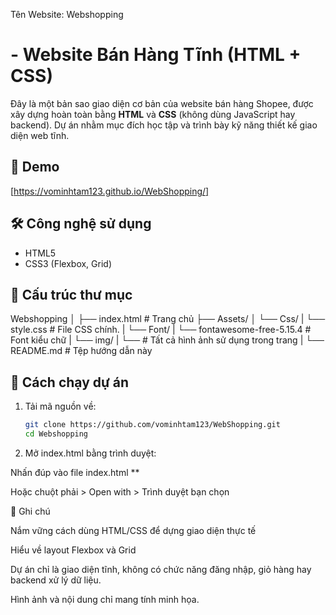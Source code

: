 Tên Website:  Webshopping

#  - Website Bán Hàng Tĩnh (HTML + CSS)

Đây là một bản sao giao diện cơ bản của website bán hàng Shopee, được xây dựng hoàn toàn bằng **HTML** và **CSS** (không dùng JavaScript hay backend). Dự án nhằm mục đích học tập và trình bày kỹ năng thiết kế giao diện web tĩnh.

## 📸 Demo

[https://vominhtam123.github.io/WebShopping/]
## 🛠️ Công nghệ sử dụng

- HTML5
- CSS3 (Flexbox, Grid)

## 📁 Cấu trúc thư mục

Webshopping 
│
├── index.html # Trang chủ
├── Assets/
│       └── Css/ 
|            └── style.css # File CSS chính.
|       └── Font/
|            └── fontawesome-free-5.15.4 # Font kiểu chữ
|       └── img/
|            └──  # Tất cả hình ảnh sử dụng trong trang
|
└── README.md # Tệp hướng dẫn này


## 🚀 Cách chạy dự án

1. Tải mã nguồn về:
   ```bash
   git clone https://github.com/vominhtam123/WebShopping.git
   cd Webshopping

2. Mở index.html bằng trình duyệt:

Nhấn đúp vào file index.html **

Hoặc chuột phải > Open with > Trình duyệt bạn chọn

📌 Ghi chú

Nắm vững cách dùng HTML/CSS để dựng giao diện thực tế

Hiểu về layout Flexbox và Grid

Dự án chỉ là giao diện tĩnh, không có chức năng đăng nhập, giỏ hàng hay backend xử lý dữ liệu.

Hình ảnh và nội dung chỉ mang tính minh họa.

